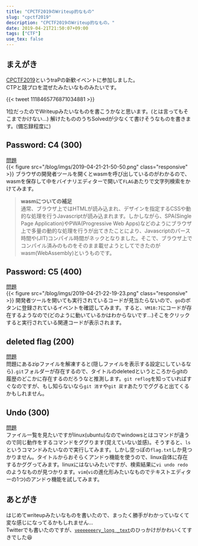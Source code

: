 ```yaml
---
title: "CPCTF2019のWriteup的なもの"
slug: "cpctf2019"
description: "CPCTF2019のWriteup的なもの。"
date: 2019-04-21T21:50:07+09:00
tags: ["CTF"]
use_tex: false
---
```


## まえがき
[CPCTF2019](https://cpctf.space/)というtraPの新歓イベントに参加しました。  
CTPと競プロを混ぜたみたいなものみたいです。  

{{< tweet 1118465776871034881 >}}

1位だったのでWriteupみたいなものを書こうかなと思います。(とは言ってもそこまでかけない…)
解けたもののうちSolvedが少なくて書けそうなものを書きます。(備忘録程度に)

## Password: C4 (300)
[問題](https://cpctf.space/challenges/6f3c8a4e-83c8-427d-a69a-b1394dc5ad51?hide=true)  
{{< figure src="/blog/imgs/2019-04-21-21-50-50.png" class="responsive" >}}
ブラウザの開発者ツールを開くとwasmを呼び出しているのがわかるので、wasmを保存して中をバイナリエディターで開いて`FLAG`あたりで文字列検索をかけてみます。

> **wasmについての補足**  
> 通常、ブラウザ上ではHTMLが読み込まれ、デザインを指定するCSSや動的な処理を行うJavascriptが読み込まれます。しかしながら、SPA(Single Page Application)やPWA(Progressive Web Apps)などのようにブラウザ上で多量の動的な処理を行うが出てきたことにより、Javascriptのパース時間や(JIT)コンパイル時間がネックとなりました。そこで、ブラウザ上でコンパイル済みのものをそのまま載せようとしてできたのがwasm(WebAssembly)というものです。

## Password: C5 (400)
[問題](https://cpctf.space/challenges/fc499694-d5d7-4aec-88d1-9b254d174c80?hide=true)  
{{< figure src="/blog/imgs/2019-04-21-22-19-23.png" class="responsive" >}}
開発者ツールを開いても実行されているコードが見当たらないので、`go`のボタンに登録されているイベントを確認してみます。すると、`VM18:7`にコードが存在するようなので(どのように動いているかはわからないです…)そこをクリックすると実行されている関連コードが表示されます。

## deleted flag (200)
[問題](https://cpctf.space/challenges/86db500d-07ec-4b59-a142-0cac6ca8db08)  
問題にあるzipファイルを解凍すると(隠しファイルを表示する設定にしているなら)`.git`フォルダーが存在するので、タイトルのdeletedというところからgitの履歴のどこかに存在するのだろうなと推測します。`git reflog`を知っていればすぐなのですが、もし知らないなら`git 消す`や`git 戻す`あたりでググると出てくるかもしれません。

## Undo (300)
[問題](https://cpctf.space/challenges/6c5ac265-bd74-4e68-b0ca-d649de67643d)  
ファイル一覧を見たいですがlinux(ubuntu)なのでwindowsとはコマンドが違うので同じ動作をするコマンドをググります(覚えていない並感)。そうすると、`ls`というコマンドみたいなので実行してみます。しかし空っぽの`flag.txt`しか見つかりません。タイトルからおそらくアンドゥ機能を使うので、linux自体に存在するかググってみます。linuxにはないみたいですが、検索結果に`vi undo redo`のようなものが見つかります。`vim`(`vi`の進化形みたいなものでテキストエディターの1つ)のアンドゥ機能を試してみます。

## あとがき
はじめてwriteupみたいなものを書いたので、まったく勝手がわかっていなくて変な感じになってるかもしれません…  
Twitterでも書いたのですが、[`veeeeeeery_long _text`](https://cpctf.space/challenges/6362fc68-3633-40dd-91b0-f8984459dbb9?hide=true)のひっかけがかわいくてすきでした😆
